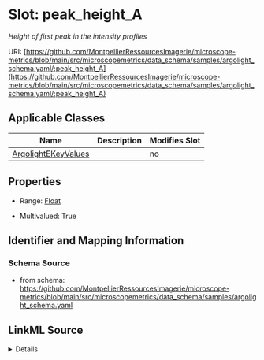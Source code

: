 # Slot: peak_height_A


_Height of first peak in the intensity profiles_



URI: [https://github.com/MontpellierRessourcesImagerie/microscope-metrics/blob/main/src/microscopemetrics/data_schema/samples/argolight_schema.yaml/:peak_height_A](https://github.com/MontpellierRessourcesImagerie/microscope-metrics/blob/main/src/microscopemetrics/data_schema/samples/argolight_schema.yaml/:peak_height_A)



<!-- no inheritance hierarchy -->




## Applicable Classes

| Name | Description | Modifies Slot |
| --- | --- | --- |
[ArgolightEKeyValues](ArgolightEKeyValues.md) |  |  no  |







## Properties

* Range: [Float](Float.md)

* Multivalued: True





## Identifier and Mapping Information







### Schema Source


* from schema: https://github.com/MontpellierRessourcesImagerie/microscope-metrics/blob/main/src/microscopemetrics/data_schema/samples/argolight_schema.yaml




## LinkML Source

<details>
```yaml
name: peak_height_A
description: Height of first peak in the intensity profiles
from_schema: https://github.com/MontpellierRessourcesImagerie/microscope-metrics/blob/main/src/microscopemetrics/data_schema/samples/argolight_schema.yaml
rank: 1000
multivalued: true
alias: peak_height_A
domain_of:
- ArgolightEKeyValues
range: float

```
</details>